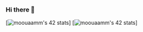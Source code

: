 ### Hi there 👋
[![moouaamm's 42 stats](https://medwa3mo.github.io/Portfolio/)]
[![moouaamm's 42 stats](https://badge.mediaplus.ma/greenbinary/moouaamm?UM6P=off)]
<!--

**MedWA3MO/MedWA3MO** is a ✨ _special_ ✨ repository because its `README.md` (this file) appears on your GitHub profile.

Here are some ideas to get you started:
- 🔭 I’m currently working on my skills...
- 🌱 I’m currently learning c language...
- 👯 I’m looking to collaborate on 42 projects...
- 🤔 I’m looking for help with ...
- 💬 Ask me about anything...
- 📫 How to reach me: ...
- 😄 Pronouns: ...
- ⚡ Fun fact: ...
-->
